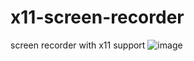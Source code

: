 # x11-screen-recorder
screen recorder with x11 support
![image](https://user-images.githubusercontent.com/89962566/233088434-463f2ca3-618e-4f6c-87fb-07d8ecd353fe.png)
